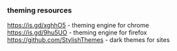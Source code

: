 ### theming resources  
  
https://is.gd/xghhO5 - theming engine for chrome  
https://is.gd/9hu5UO - theming engine for firefox  
https://github.com/StylishThemes - dark themes for sites  
  
